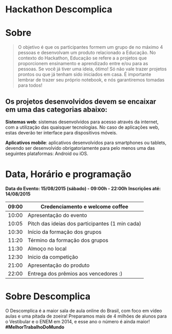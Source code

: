 # Hackathon Descomplica

# Sobre
> O objetivo é que os participantes formem um grupo de no máximo 4 pessoas e desenvolvam um produto relacionado a Educação. No contexto do Hackathon, Educação se refere a a projetos que proporcionem ensinamento e aprendizado entre e/ou para as pessoas. Se você já tiver uma ideia, ótimo! Só não vale trazer projetos prontos ou que já tenham sido iniciados em casa. 
É importante lembrar de trazer seu próprio notebook, e nós garantiremos tomadas para todos!

## Os projetos desenvolvidos devem se encaixar em uma das categorias abaixo:
**Sistemas web**: sistemas desenvolvidos para acesso através da internet, com a utilização das quaisquer tecnologias. No caso de aplicações web, estas deverão ter interface para dispositivos móveis.

**Aplicativos mobile**: aplicativos desenvolvidos para smartphones ou tablets, devendo ser desenvolvido obrigatoriamente para pelo menos uma das seguintes plataformas: Android ou iOS.

# Data, Horário e programação

**Data do Evento: 15/08/2015 (sábado) - 09:00h - 22:00h**
**Inscrições até: 14/08/2015**

| 09:00 | Credenciamento e welcome coffee                 |
|-------|-------------------------------------------------|
| 10:00 | Apresentação do evento                          |
| 10:05 | Pitch das ideias dos participantes (1 min cada) |
| 10:30 | Início da formação dos grupos                   |
| 11:20 | Término da formação dos grupos                  |
| 11:30 | Almoço no local                                 |
| 12:30 | Inicio da competição                            |
| 21:00 | Apresentação do produto                         |
| 22:00 | Entrega dos prêmios aos vencedores :)           |

# Sobre Descomplica
O Descomplica é a maior sala de aula online do Brasil, com foco em vídeo aulas e uma pitada de zoeira! Preparamos mais de 4 milhões de alunos para o Vestibular e o ENEM em 2014, e esse ano o número é ainda maior! **#MelhorTrabalhoDoMundo**
